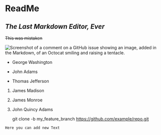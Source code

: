 # ReadMe
## _The Last Markdown Editor, Ever_

~~This was mistaken~~

![Screenshot of a comment on a GitHub issue showing an image, added in the Markdown, of an Octocat smiling and raising a tentacle.](https://myoctocat.com/assets/images/base-octocat.svg)

- George Washington
* John Adams
+ Thomas Jefferson

1. James Madison
1. James Monroe
1. John Quincy Adams
  

    git clone -b my_feature_branch https://github.com/example/repo.git
     
`Here you can add new Text`

